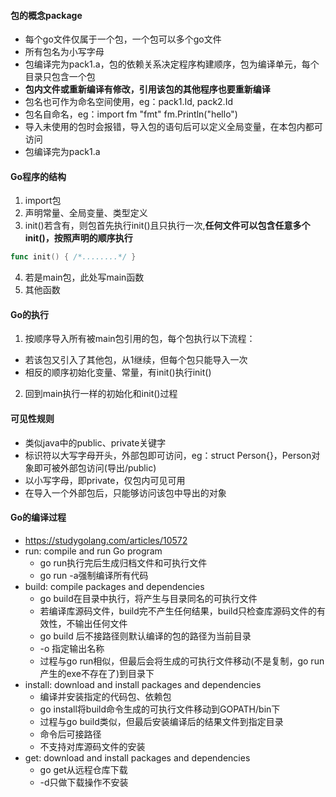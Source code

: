 #### 包的概念package
- 每个go文件仅属于一个包，一个包可以多个go文件
- 所有包名为小写字母
- 包编译完为pack1.a，包的依赖关系决定程序构建顺序，包为编译单元，每个目录只包含一个包
- __包内文件或重新编译有修改，引用该包的其他程序也要重新编译__
- 包名也可作为命名空间使用，eg：pack1.Id, pack2.Id
- 包名自命名，eg：import fm "fmt"  fm.Println("hello")
- 导入未使用的包时会报错，导入包的语句后可以定义全局变量，在本包内都可访问
- 包编译完为pack1.a

#### Go程序的结构
1. import包
2. 声明常量、全局变量、类型定义
3. init()若含有，则包首先执行init()且只执行一次,__任何文件可以包含任意多个init()，按照声明的顺序执行__
  ```Go
  func init() { /*........*/ }
  ```
4. 若是main包，此处写main函数
5. 其他函数

#### Go的执行
1. 按顺序导入所有被main包引用的包，每个包执行以下流程：
  - 若该包又引入了其他包，从1继续，但每个包只能导入一次
  - 相反的顺序初始化变量、常量，有init()执行init()
2. 回到main执行一样的初始化和init()过程


#### 可见性规则
- 类似java中的public、private关键字
- 标识符以大写字母开头，外部包即可访问，eg：struct Person{}，Person对象即可被外部包访问(导出/public)
- 以小写字母，即private，仅包内可见可用
- 在导入一个外部包后，只能够访问该包中导出的对象

#### Go的编译过程
  - https://studygolang.com/articles/10572
  - run: compile and run Go program 
      - go run执行完后生成归档文件和可执行文件
      - go run -a强制编译所有代码
  - build: compile packages and dependencies
      - go build在目录中执行，将产生与目录同名的可执行文件
      - 若编译库源码文件，build完不产生任何结果，build只检查库源码文件的有效性，不输出任何文件
      - go build 后不接路径则默认编译的包的路径为当前目录
      - -o 指定输出名称
      - 过程与go run相似，但最后会将生成的可执行文件移动(不是复制，go run产生的exe不存在了)到目录下
  - install: download and install packages and dependencies
      - 编译并安装指定的代码包、依赖包
      - go install将build命令生成的可执行文件移动到GOPATH/bin下
      - 过程与go build类似，但最后安装编译后的结果文件到指定目录
      - 命令后可接路径
      - 不支持对库源码文件的安装
  - get: download and install packages and dependencies
      - go get从远程仓库下载
      - -d只做下载操作不安装
  




